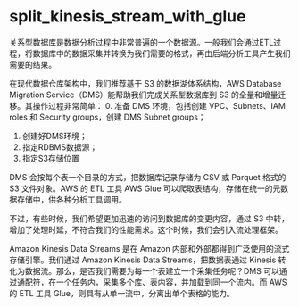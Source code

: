 # split_kinesis_stream_with_glue
关系型数据库是数据分析过程中非常普遍的一个数据源。一般我们会通过ETL过程，将数据库中的数据采集并转换为我们需要的格式，再由后端分析工具产生我们需要的结果。

在现代数据仓库架构中，我们推荐基于 S3 的数据湖体系结构，AWS Database Migration Service（DMS）能帮助我们完成关系型数据库到 S3 的全量和增量迁移。其操作过程非常简单：
0. 准备 DMS 环境，包括创建 VPC、Subnets、IAM roles 和 Security groups，创建 DMS Subnet groups；
1. 创建好DMS环境；
2. 指定RDBMS数据源；
3. 指定S3存储位置

DMS 会按每个表一个目录的方式，把数据库记录存储为 CSV 或 Parquet 格式的 S3 文件对象。AWS 的 ETL 工具 AWS Glue 可以爬取表结构，存储在统一的元数据存储中，供各种分析工具调用。

不过，有些时候，我们希望更加迅速的访问到数据库的变更内容，通过 S3 中转，增加了处理时延，不符合我们的性能需求。这个时候，我们会引入流处理框架。

Amazon Kinesis Data Streams 是在 Amazon 内部和外部都得到广泛使用的流式存储引擎。我们通过 Amazon Kinesis Data Streams，把数据表通过 Kinesis 转化为数据流。那么，是否我们需要为每一个表建立一个采集任务呢？DMS 可以通过通配符，在一个任务内，采集多个库、表内容，并加载到同一个流内。而 AWS 的 ETL 工具 Glue，则具有从单一流中，分离出单个表格的能力。




